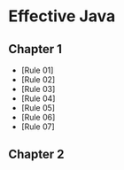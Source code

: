 # Effective Java

## Chapter 1

- [Rule 01]
- [Rule 02]
- [Rule 03]
- [Rule 04]
- [Rule 05]
- [Rule 06]
- [Rule 07]

## Chapter 2
